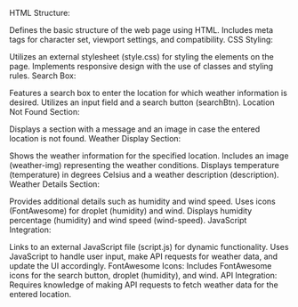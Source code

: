 HTML Structure:

Defines the basic structure of the web page using HTML.
Includes meta tags for character set, viewport settings, and compatibility.
CSS Styling:

Utilizes an external stylesheet (style.css) for styling the elements on the page.
Implements responsive design with the use of classes and styling rules.
Search Box:

Features a search box to enter the location for which weather information is desired.
Utilizes an input field and a search button (searchBtn).
Location Not Found Section:

Displays a section with a message and an image in case the entered location is not found.
Weather Display Section:

Shows the weather information for the specified location.
Includes an image (weather-img) representing the weather conditions.
Displays temperature (temperature) in degrees Celsius and a weather description (description).
Weather Details Section:

Provides additional details such as humidity and wind speed.
Uses icons (FontAwesome) for droplet (humidity) and wind.
Displays humidity percentage (humidity) and wind speed (wind-speed).
JavaScript Integration:

Links to an external JavaScript file (script.js) for dynamic functionality.
Uses JavaScript to handle user input, make API requests for weather data, and update the UI accordingly.
FontAwesome Icons:
Includes FontAwesome icons for the search button, droplet (humidity), and wind.
API Integration:
Requires knowledge of making API requests to fetch weather data for the entered location.
